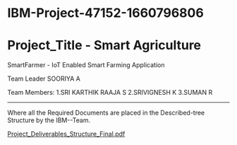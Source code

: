 # IBM-Project-47152-1660796806
# Project_Title - Smart Agriculture
SmartFarmer - IoT Enabled Smart Farming Application

Team Leader SOORIYA A

Team Members: 1.SRI KARTHIK RAAJA S 2.SRIVIGNESH K 3.SUMAN R

-----------------------------------------------------------------------------------------------------------------------------
Where all the Required Documents are placed in the Described-tree Structure by the IBM--Team.

[Project_Deliverables_Structure_Final.pdf](https://github.com/IBM-EPBL/IBM-Project-47152-1660796806/files/10011584/Project_Deliverables_Structure_Final.pdf)
